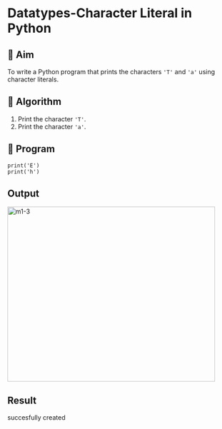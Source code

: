 # Datatypes-Character Literal in Python

## 🎯 Aim
To write a Python program that prints the characters `'T'` and `'a'` using character literals.

## 🧠 Algorithm
1. Print the character `'T'`.
2. Print the character `'a'`.

## 🧾 Program
```
print('E')
print('h')
```
## Output
<img width="465" height="392" alt="m1-3" src="https://github.com/user-attachments/assets/a1f96045-56dc-4bfc-9f39-94125cc2f2f5" />

## Result
succesfully created
